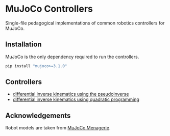# MuJoCo Controllers

Single-file pedagogical implementations of common robotics controllers for MuJoCo.

## Installation

MuJoCo is the only dependency required to run the controllers.

```bash
pip install "mujoco>=3.1.0"
```

## Controllers

* [differential inverse kinematics using the pseudoinverse](diffik.py)
* [differential inverse kinematics using quadratic programming](diffik_qp.py)

## Acknowledgements

Robot models are taken from [MuJoCo Menagerie](https://github.com/google-deepmind/mujoco_menagerie).
